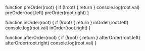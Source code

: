 function preOrder(root) {
  if (!root) {
    return
  }
  console.log(root.val)
  preOrder(root.left)
  preOrder(root.right)
}

function inOrder(root) {
  if (!root) {
    return
  }
  inOrder(root.left)
  console.log(root.val)
  inOrder(root.right)
}

function afterOrder(root) {
  if (!root) {
    return
  }
  afterOrder(root.left)
  afterOrder(root.right)
  console.log(root.val)
}